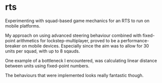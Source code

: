 # rts
Experimenting with squad-based game mechanics for an RTS to run on mobile platforms.

My approach on using advanced steering behaviour combined with fixed-point arithmetics for lockstep-multiplayer, proved to be a performance-breaker on mobile devices. Especially since the aim was to allow for 30 units per squad, with up to 8 sqauds. 

One example of a bottleneck I encountered, was calculating linear distance between units using fixed-point numbers.

The behaviours that were implemented looks really fantastic though.
